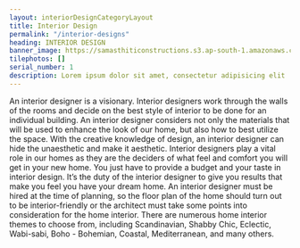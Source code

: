```yaml
---
layout: interiorDesignCategoryLayout
title: Interior Design
permalink: "/interior-designs"
heading: INTERIOR DESIGN
banner_image: https://samasthiticonstructions.s3.ap-south-1.amazonaws.com/uploads/ec.jpg
tilephotos: []
serial_number: 1
description: Lorem ipsum dolor sit amet, consectetur adipisicing elit
---
```

An interior designer is a visionary. Interior designers work through the walls of the rooms and decide on the best style of interior to be done for an individual building. An interior designer considers not only the materials that will be used to enhance the look of our home, but also how to best utilize the space. With the creative knowledge of design, an interior designer can hide the unaesthetic and make it aesthetic. Interior designers play a vital role in our homes as they are the deciders of what feel and comfort you will get in your new home. You just have to provide a budget and your taste in interior design. It’s the duty of the interior designer to give you results that make you feel you have your dream home. An interior designer must be hired at the time of planning, so the floor plan of the home should turn out to be interior-friendly or the architect must take some points into consideration for the home interior. There are numerous home interior themes to choose from, including Scandinavian, Shabby Chic, Eclectic, Wabi-sabi, Boho - Bohemian, Coastal, Mediterranean, and many others. 

